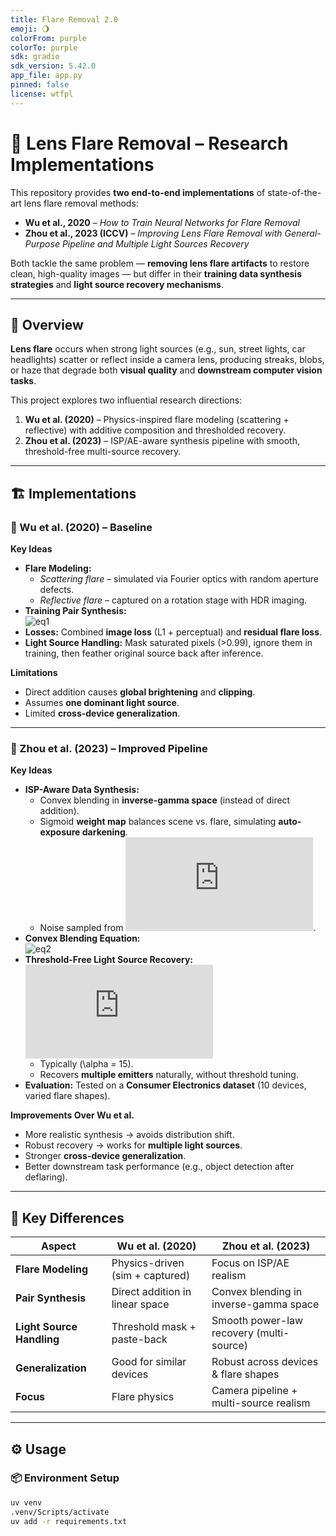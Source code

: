```yaml
---
title: Flare Removal 2.0
emoji: 🌖
colorFrom: purple
colorTo: purple
sdk: gradio
sdk_version: 5.42.0
app_file: app.py
pinned: false
license: wtfpl
---
```


# 🌌 Lens Flare Removal – Research Implementations

This repository provides **two end-to-end implementations** of state-of-the-art lens flare removal methods:

- **Wu et al., 2020** – *How to Train Neural Networks for Flare Removal*  
- **Zhou et al., 2023 (ICCV)** – *Improving Lens Flare Removal with General-Purpose Pipeline and Multiple Light Sources Recovery*  

Both tackle the same problem — **removing lens flare artifacts** to restore clean, high-quality images — but differ in their **training data synthesis strategies** and **light source recovery mechanisms**.

---

## 📖 Overview

**Lens flare** occurs when strong light sources (e.g., sun, street lights, car headlights) scatter or reflect inside a camera lens, producing streaks, blobs, or haze that degrade both **visual quality** and **downstream computer vision tasks**.

This project explores two influential research directions:

1. **Wu et al. (2020)** – Physics-inspired flare modeling (scattering + reflective) with additive composition and thresholded recovery.  
2. **Zhou et al. (2023)** – ISP/AE-aware synthesis pipeline with smooth, threshold-free multi-source recovery.  

---

## 🏗 Implementations

### 🔹 Wu et al. (2020) – Baseline
**Key Ideas**
- **Flare Modeling:**
  - *Scattering flare* – simulated via Fourier optics with random aperture defects.  
  - *Reflective flare* – captured on a rotation stage with HDR imaging.  
- **Training Pair Synthesis:**  
  ![eq1](https://latex.codecogs.com/png.latex?I_F%20=%20I_0%20+%20F%20+%20\mathcal{N}(0,%20\sigma^2))  
- **Losses:** Combined **image loss** (L1 + perceptual) and **residual flare loss**.  
- **Light Source Handling:** Mask saturated pixels (>0.99), ignore them in training, then feather original source back after inference.  

**Limitations**
- Direct addition causes **global brightening** and **clipping**.  
- Assumes **one dominant light source**.  
- Limited **cross-device generalization**.  

---

### 🔹 Zhou et al. (2023) – Improved Pipeline
**Key Ideas**
- **ISP-Aware Data Synthesis:**
  - Convex blending in **inverse-gamma space** (instead of direct addition).  
  - Sigmoid **weight map** balances scene vs. flare, simulating **auto-exposure darkening**.  
  - Noise sampled from ![eqn](https://latex.codecogs.com/png.latex?0.01%20%5Cchi%5E2).  
- **Convex Blending Equation:**  
  ![eq2](https://latex.codecogs.com/png.latex?I%20=%20(1-W)%20%5Codot%20S%20+%20W%20%5Codot%20F%20+%20%5Cmathcal{N}(0,%20%5Csigma%5E2))  
- **Threshold-Free Light Source Recovery:**  
  ![eq3](https://latex.codecogs.com/png.latex?W%20=%20%5Ctext%7Bnorm%7D(I_%7B%5Ctext%7Billum%7D%7D)%5E%7B%5Calpha%7D)  
  - Typically \(\alpha = 15\).  
  - Recovers **multiple emitters** naturally, without threshold tuning.  
- **Evaluation:** Tested on a **Consumer Electronics dataset** (10 devices, varied flare shapes).  

**Improvements Over Wu et al.**
- More realistic synthesis → avoids distribution shift.  
- Robust recovery → works for **multiple light sources**.  
- Stronger **cross-device generalization**.  
- Better downstream task performance (e.g., object detection after deflaring).  

---

## 🔑 Key Differences

| Aspect                  | Wu et al. (2020) | Zhou et al. (2023) |
|-------------------------|------------------|--------------------|
| **Flare Modeling**      | Physics-driven (sim + captured) | Focus on ISP/AE realism |
| **Pair Synthesis**      | Direct addition in linear space | Convex blending in inverse-gamma space |
| **Light Source Handling** | Threshold mask + paste-back | Smooth power-law recovery (multi-source) |
| **Generalization**      | Good for similar devices | Robust across devices & flare shapes |
| **Focus**               | Flare physics | Camera pipeline + multi-source realism |

---

## ⚙️ Usage

### 📦 Environment Setup
```bash
uv venv
.venv/Scripts/activate
uv add -r requirements.txt


